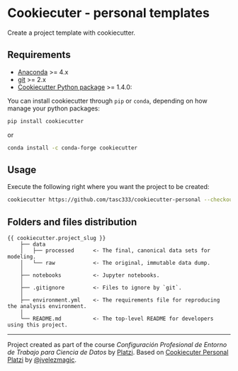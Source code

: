 # Cookiecuter - personal templates

Create a project template with cookiecutter.

## Requirements

- [Anaconda](https://www.anaconda.com/download/) >= 4.x
- [git](https://git-scm.com/) >= 2.x
- [Cookiecutter Python package](http://cookiecutter.readthedocs.org/en/latest/installation.html) >= 1.4.0:

You can install cookiecutter through `pip` or `conda`, depending on how manage your python packages:

``` bash
pip install cookiecutter
```

or

``` bash
conda install -c conda-forge cookiecutter
```

## Usage

Execute the following right where you want the project to be created:

```bash
cookiecutter https://github.com/tasc333/cookiecutter-personal --checkout cookiecutter-personal
```


## Folders and files distribution

    {{ cookiecutter.project_slug }}
        ├── data
        │   ├── processed      <- The final, canonical data sets for modeling.
        │   └── raw            <- The original, immutable data dump.
        │
        ├── notebooks          <- Jupyter notebooks.
        │
        ├── .gitignore         <- Files to ignore by `git`.
        │
        ├── environment.yml    <- The requirements file for reproducing the analysis environment.
        │
        └── README.md          <- The top-level README for developers using this project.

---

Project created as part of the course *Configuración Profesional de Entorno de Trabajo para Ciencia de Datos* by [Platzi](https://platzi.com/). Based on [Cookiecuter Personal Platzi](https://github.com/platzi/curso-entorno-avanzado-ds/tree/cookiecutter-personal-platzi) by [@jvelezmagic](https://twitter.com/jvelezmagic). 